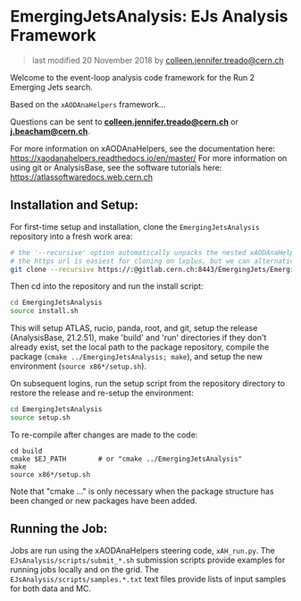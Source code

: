 # EmergingJetsAnalysis: EJs Analysis Framework

> last modified 20 November 2018 by colleen.jennifer.treado@cern.ch

Welcome to the event-loop analysis code framework for the Run 2 Emerging Jets
search.

Based on the ```xAODAnaHelpers``` framework...

Questions can be sent to **colleen.jennifer.treado@cern.ch** or
**j.beacham@cern.ch**.

For more information on xAODAnaHelpers, see the documentation here: https://xaodanahelpers.readthedocs.io/en/master/
For more information on using git or AnalysisBase, see the software
tutorials here: https://atlassoftwaredocs.web.cern.ch


## Installation and Setup:

For first-time setup and installation, clone the ```EmergingJetsAnalysis```
repository into a fresh work area:

```bash
# the '--recursive' option automatically unpacks the nested xAODAnaHelpers repo
# the https url is easiest for cloning on lxplus, but we can alternatively use the http or ssh url 
git clone --recursive https://:@gitlab.cern.ch:8443/EmergingJets/EmergingJetsAnalysis.git
```

Then cd into the repository and run the install script:

```bash
cd EmergingJetsAnalysis
source install.sh
```

This will setup ATLAS, rucio, panda, root, and git, setup the release
(AnalysisBase, 21.2.51), make 'build' and 'run' directories if they
don't already exist, set the local path to the package repository, compile
the package (```cmake ../EmergingJetsAnalysis; make```), and setup the
new environment (```source x86*/setup.sh```).

On subsequent logins, run the setup script from the repository directory to restore the release and
re-setup the environment:

```bash
cd EmergingJetsAnalysis
source setup.sh
```

To re-compile after changes are made to the code:

```
cd build
cmake $EJ_PATH        # or "cmake ../EmergingJetsAnalysis"
make
source x86*/setup.sh
```

Note that "cmake ..." is only necessary when the package structure has been
changed or new packages have been added.


## Running the Job:

Jobs are run using the xAODAnaHelpers steering code,
```xAH_run.py```. The ```EJsAnalysis/scripts/submit_*.sh```
submission scripts provide examples for running jobs locally and on
the grid. The ```EJsAnalysis/scripts/samples.*.txt``` text files
provide lists of input samples for both data and MC.
